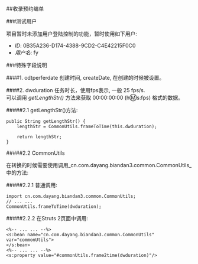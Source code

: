 ##收录预约编单

###测试用户

项目暂时未添加用户登陆控制的功能，暂时使用如下用户:

* _ID_: 0B35A236-D174-4388-9CD2-C4E42215F0C0	
* _用户名_: fy

###特殊字段说明

####1. odtperferdate
创建时间, createDate, 在创建的时候被设置。	

####2. dwduration
任务时长，使用fps表示, 一般 25 fps/s.  
可以调用 _getLengthStr()_ 方法来获取 00:00:00:00 (h:m:s:fps) 格式的数据。	

#####2.1 getLengthStr()方法:	
	
	public String getLengthStr() {
		lengthStr = CommonUtils.frameToTime(this.dwduration);

		return lengthStr;
	}	
#####2.2 CommonUtils

在转换的时候需要使用调用_cn.com.dayang.biandan3.common.CommonUtils_中的方法: 

#####2.2.1 普通调用:	

	import cn.com.dayang.biandan3.common.CommonUtils;
	// ... ...
	CommonUtils.frameToTime(dwduration);	
	
#####2.2.2 在Struts 2页面中调用:
	
	<%-- ... ... --%>
	<s:bean name="cn.com.dayang.biandan3.common.CommonUtils" var="commonUtils">
	</s:bean>
	<%-- ... ... --%>
	<s:property value="#commonUtils.frame2time(dwduration)"/>	

